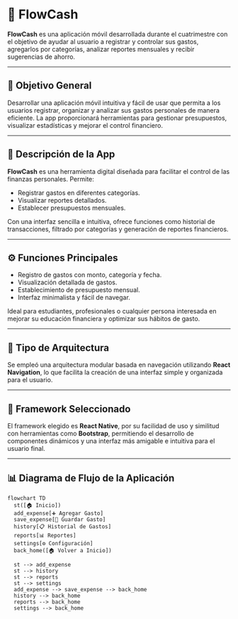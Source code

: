 # 💸 FlowCash

**FlowCash** es una aplicación móvil desarrollada durante el cuatrimestre con el objetivo de ayudar al usuario a registrar y controlar sus gastos, agregarlos por categorías, analizar reportes mensuales y recibir sugerencias de ahorro.

---

## 🎯 Objetivo General

Desarrollar una aplicación móvil intuitiva y fácil de usar que permita a los usuarios registrar, organizar y analizar sus gastos personales de manera eficiente. La app proporcionará herramientas para gestionar presupuestos, visualizar estadísticas y mejorar el control financiero.

---

## 📱 Descripción de la App

**FlowCash** es una herramienta digital diseñada para facilitar el control de las finanzas personales. Permite:

- Registrar gastos en diferentes categorías.
- Visualizar reportes detallados.
- Establecer presupuestos mensuales.

Con una interfaz sencilla e intuitiva, ofrece funciones como historial de transacciones, filtrado por categorías y generación de reportes financieros.

---

## ⚙️ Funciones Principales

- Registro de gastos con monto, categoría y fecha.
- Visualización detallada de gastos.
- Establecimiento de presupuesto mensual.
- Interfaz minimalista y fácil de navegar.

Ideal para estudiantes, profesionales o cualquier persona interesada en mejorar su educación financiera y optimizar sus hábitos de gasto.

---

## 🧱 Tipo de Arquitectura

Se empleó una arquitectura modular basada en navegación utilizando **React Navigation**, lo que facilita la creación de una interfaz simple y organizada para el usuario.

---

## 🧰 Framework Seleccionado

El framework elegido es **React Native**, por su facilidad de uso y similitud con herramientas como **Bootstrap**, permitiendo el desarrollo de componentes dinámicos y una interfaz más amigable e intuitiva para el usuario final.

---

## 📊 Diagrama de Flujo de la Aplicación

```mermaid
flowchart TD
  st([🏠 Inicio])
  add_expense[➕ Agregar Gasto]
  save_expense[💾 Guardar Gasto]
  history[📋 Historial de Gastos]
  reports[📊 Reportes]
  settings[⚙️ Configuración]
  back_home([🏠 Volver a Inicio])

  st --> add_expense
  st --> history
  st --> reports
  st --> settings
  add_expense --> save_expense --> back_home
  history --> back_home
  reports --> back_home
  settings --> back_home
